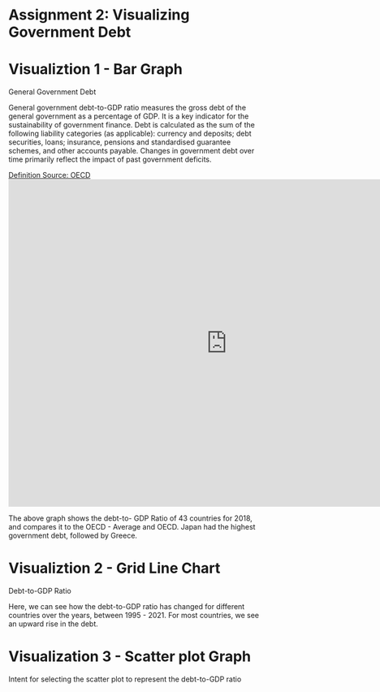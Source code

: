 
# Assignment 2: Visualizing Government Debt


# Visualiztion 1 - Bar Graph
<p>General Government Debt<p>
 
<p>General government debt-to-GDP ratio measures the gross debt of the general government as a percentage of GDP. It is a key indicator for the sustainability of government finance. Debt is calculated as the sum of the following liability categories (as applicable): currency and deposits; debt securities, loans; insurance, pensions and standardised guarantee schemes, and other accounts payable. Changes in government debt over time primarily reflect the impact of past government deficits.<p>
<a href="https://data.oecd.org/gga/general-government-debt.htm">Definition Source: OECD</a>
 
<iframe src="https://data.oecd.org/chart/6vxY" width="860" height="645" style="border: 0" mozallowfullscreen="true" webkitallowfullscreen="true" allowfullscreen="true"><a href="https://data.oecd.org/chart/6vxY" target="_blank">OECD Chart: General government debt, Total, % of GDP, Annual, 2018</a></iframe>

<p>The above graph shows the debt-to- GDP Ratio of 43 countries for 2018, and compares it to the OECD - Average and OECD. Japan had the highest government debt, followed by Greece.</p>

# Visualiztion 2 - Grid Line Chart
<p>Debt-to-GDP Ratio </p>
<div class="flourish-embed flourish-chart" data-src="visualisation/7676309"><script src="https://public.flourish.studio/resources/embed.js"></script></div>

<p>Here, we can see how the debt-to-GDP ratio has changed for different countries over the years, between 1995 - 2021. For most countries, we see an upward rise in the debt.</p>

 
# Visualization 3 - Scatter plot Graph
<div class="flourish-embed flourish-scatter" data-src="visualisation/7701060"><script src="https://public.flourish.studio/resources/embed.js"></script></div>



<p>Intent for selecting the scatter plot to represent the debt-to-GDP ratio</p>

